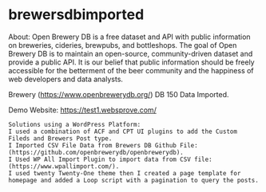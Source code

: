 # brewersdbimported

About:
Open Brewery DB is a free dataset and API with public information on breweries, cideries, brewpubs, and bottleshops. The goal of Open Brewery DB is to maintain an open-source, community-driven dataset and provide a public API. It is our belief that public information should be freely accessible for the betterment of the beer community and the happiness of web developers and data analysts.

Brewery (https://www.openbrewerydb.org/) DB 150 Data Imported. 

Demo Website: https://test1.websprove.com/

    Solutions using a WordPress Platform:
    I used a combination of ACF and CPT UI plugins to add the Custom Fileds and Brewers Post type.
    I Imported CSV File Data from Brewers DB Github File: (https://github.com/openbrewerydb/openbrewerydb).
    I Used WP All Import Plugin to import data from CSV file: (https://www.wpallimport.com/).
    I used twenty Twenty-One theme then I created a page template for homepage and added a Loop script with a pagination to query the posts.

